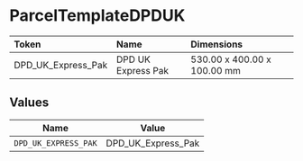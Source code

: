 # ParcelTemplateDPDUK

|Token | Name | Dimensions|
|:---|:---|:---|
| DPD_UK_Express_Pak| DPD UK Express Pak | 530.00 x 400.00 x 100.00 mm|



## Values

| Name                 | Value                |
| -------------------- | -------------------- |
| `DPD_UK_EXPRESS_PAK` | DPD_UK_Express_Pak   |